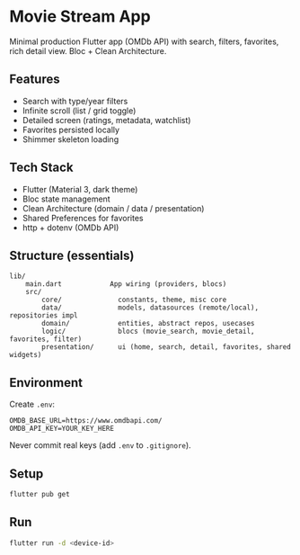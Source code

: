 # Movie Stream App

Minimal production Flutter app (OMDb API) with search, filters, favorites, rich detail view. Bloc + Clean Architecture.

## Features

- Search with type/year filters
- Infinite scroll (list / grid toggle)
- Detailed screen (ratings, metadata, watchlist)
- Favorites persisted locally
- Shimmer skeleton loading

## Tech Stack

- Flutter (Material 3, dark theme)
- Bloc state management
- Clean Architecture (domain / data / presentation)
- Shared Preferences for favorites
- http + dotenv (OMDb API)

## Structure (essentials)

```text
lib/
	main.dart            App wiring (providers, blocs)
	src/
		core/              constants, theme, misc core
		data/              models, datasources (remote/local), repositories impl
		domain/            entities, abstract repos, usecases
		logic/             blocs (movie_search, movie_detail, favorites, filter)
		presentation/      ui (home, search, detail, favorites, shared widgets)
```

## Environment

Create `.env`:

```env
OMDB_BASE_URL=https://www.omdbapi.com/
OMDB_API_KEY=YOUR_KEY_HERE
```

Never commit real keys (add `.env` to `.gitignore`).

## Setup

```bash
flutter pub get
```

## Run

```bash
flutter run -d <device-id>
```
